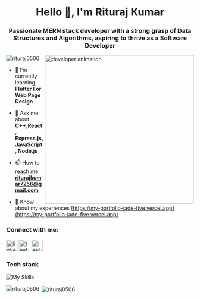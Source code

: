 <h1 align="center">Hello 👋, I'm Rituraj Kumar</h1>
<h3 align="center">Passionate MERN stack developer with a strong grasp of Data Structures and Algorithms, aspiring to thrive as a Software Developer </h3>

<img align="right" alt="developer animation"  width="400" src="https://media.tenor.com/Li7HobCHqa0AAAAi/trial.gif" />

<p align="left"> <img src="https://komarev.com/ghpvc/?username=rituraj0506&label=Profile%20views&color=0e75b6&style=flat" alt="rituraj0506" /> </p>

- 🌱 I’m currently learning **Flutter For Web Page Design**

- 💬 Ask me about **C++,React, Express.js, JavaScript, Node.js**

- 📫 How to reach me **riturajkumar7256@gmail.com**

- 📄 Know about my experiences [https://my-portfolio-jade-five.vercel.app](https://my-portfolio-jade-five.vercel.app)

<h3 align="left">Connect with me:</h3>
<p align="left">
<a href="https://www.linkedin.com/in/rituraj-kumar-b8b302224/" target="blank"><img src="https://img.shields.io/static/v1?message=LinkedIn&logo=linkedin&label=&color=0077B5&logoColor=white&labelColor=&style=for-the-badge" height="30" alt="linkedin logo"  /></a>
<a href="https://leetcode.com/riturajkumar7256/" target="blank"><img src="https://img.shields.io/static/v1?message=LeetCode&logo=leetcode&label=&color=black&logoColor=orange&labelColor=&style=for-the-badge" height="30" alt="leetcode logo"  /></a>
<a href="https://auth.geeksforgeeks.org/user/riturajkumar7256" target="blank"><img src="https://img.shields.io/static/v1?message=GeeksforGeeks&logo=GeeksforGeeks&label=&color=black&logoColor=green&labelColor=&style=for-the-badge" height="30" alt="leetcode logo"  /></a>
<h3 align="left">Tech stack</h3>

![My Skills](https://skillicons.dev/icons?i=js,react,tailwind,redux,express,nodejs,mongodb,css,html,c,bootstrap,cpp)

<p><img align="left" src="https://github-readme-stats.vercel.app/api/top-langs?username=rituraj0506&show_icons=true&locale=en&layout=compact" alt="rituraj0506" /></p>

<p>&nbsp;<img align="center" src="https://github-readme-stats.vercel.app/api?username=rituraj0506&show_icons=true&locale=en" alt="rituraj0506" /></p>

